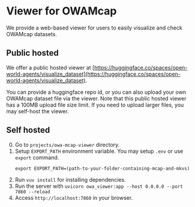 # Viewer for OWAMcap

We provide a web-based viewer for users to easily visualize and check OWAMcap datasets.

## Public hosted

We offer a public hosted viewer at [https://huggingface.co/spaces/open-world-agents/visualize_dataset](https://huggingface.co/spaces/open-world-agents/visualize_dataset).

You can provide a huggingface repo id, or you can also upload your own OWAMcap dataset file via the viewer.
Note that this public hosted viewer has a 100MB upload file size limit. If you need to upload larger files, you may self-host the viewer.

## Self hosted

0. Go to `projects/owa-mcap-viewer` directory.
1. Setup `EXPORT_PATH` environment variable. You may setup `.env` or use `export` command.
    ```
    export EXPORT_PATH=(path-to-your-folder-containing-mcap-and-mkvs)
2. Run `vuv install` for installing dependencies.
3. Run the server with `uvicorn owa_viewer:app --host 0.0.0.0 --port 7860 --reload`
4. Access `http://localhost:7860` in your browser.